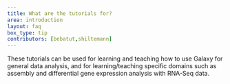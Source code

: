 ```yaml
---
title: What are the tutorials for?
area: introduction
layout: faq
box_type: tip
contributors: [bebatut,shiltemann]
---
```


These tutorials can be used for learning and teaching how to use Galaxy for general data analysis, and for learning/teaching specific domains such as assembly and differential gene expression analysis with RNA-Seq data.
